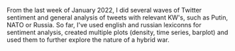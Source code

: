 From the last week of January 2022, I did several waves of Twitter sentiment and general analysis of tweets with relevant KW's, such as Putin, NATO or Russia. 
So far, I've used english and russian lexiconns for sentiment analysis, created multiple plots (density, time series, barplot) and used them to further explore the nature of a hybrid war.
